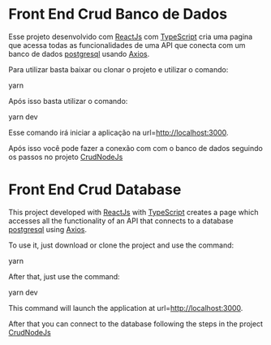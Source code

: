 # Front End Crud Banco de Dados

Esse projeto desenvolvido com <a href="https://reactjs.org/">ReactJs</a> com <a href="https://www.typescriptlang.org/">TypeScript</a> cria uma pagina que acessa todas as funcionalidades de uma API que conecta com um banco de dados <a href="https://www.postgresql.org/">postgresql</a> usando <a href="https://axios-http.com/docs/intro">Axios</a>.

Para utilizar basta baixar ou clonar o projeto e utilizar o comando:

yarn

Após isso basta utilizar o comando:

yarn dev

Esse comando irá iniciar a aplicação na url=<a href="http://localhost:3000">http://localhost:3000</a>.

Após isso você pode fazer a conexão com com o banco de dados seguindo os passos no projeto <a href="https://github.com/PedroGontijo13/CrudNodeJs">CrudNodeJs</a>

# Front End Crud Database

This project developed with <a href="https://reactjs.org/">ReactJs</a> with <a href="https://www.typescriptlang.org/">TypeScript</a> creates a page which accesses all the functionality of an API that connects to a database <a href="https://www.postgresql.org/">postgresql</a> using <a href="https://axios-http .com/docs/intro">Axios</a>.

To use it, just download or clone the project and use the command:

yarn

After that, just use the command:

yarn dev

This command will launch the application at url=<a href="http://localhost:3000">http://localhost:3000</a>.

After that you can connect to the database following the steps in the project <a href="https://github.com/PedroGontijo13/CrudNodeJs">CrudNodeJs</a>
